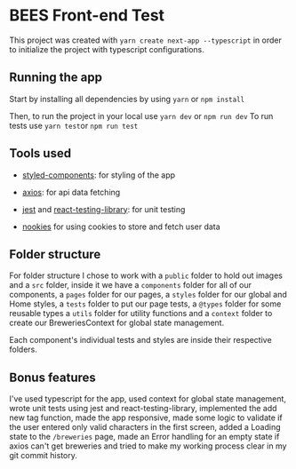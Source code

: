 # BEES Front-end Test
This project was created with `yarn create next-app --typescript` in order to initialize the project with typescript configurations.

## Running the app
Start by installing all dependencies by using `yarn` or `npm install`

Then, to run the project in your local use `yarn dev`  or `npm run dev`
To run tests use `yarn test`or `npm run test`

## Tools used

-  [styled-components](https://styled-components.com/): 
	for styling of the app

 - [axios](https://axios-http.com/):
	 for api data fetching

-  [jest](https://jestjs.io/) and [react-testing-library](https://testing-library.com/):
	for unit testing

-  [nookies](https://github.com/maticzav/nookies)
	for using cookies to store and fetch user data

## Folder structure
For folder structure I chose to work with a `public` folder to hold out images and a `src` folder, inside it we have a `components` folder for all of our components, a `pages` folder for our pages, a `styles` folder for our global and Home styles, a `tests` folder to put our page tests, a `@types` folder for some reusable types a `utils` folder for utility functions and a `context` folder to create our BreweriesContext for global state management.

Each component's individual tests and styles are inside their respective folders.

## Bonus features
I've used typescript for the app, used context for global state management, wrote unit tests using jest and react-testing-library, implemented the add new tag function, made the app responsive, made some logic to validate if the user entered only valid characters in the first screen, added a Loading state to the `/breweries` page, made an Error handling for an empty state if axios can't get breweries and tried to make my working process clear in my git commit history.